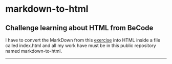 # markdown-to-html

## Challenge learning about HTML from BeCode 

I have to convert the MarkDown from this [exercise](https://github.com/Mirodeon/markdown-challenge) into HTML inside a file called index.html and all my work have must be in this public repository named markdown-to-html.

---